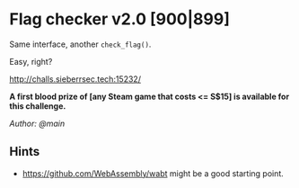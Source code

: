 # Flag checker v2.0 [900|899]
Same interface, another `check_flag()`.

Easy, right?

http://challs.sieberrsec.tech:15232/

**A first blood prize of [any Steam game that costs <= S$15] is available for this challenge.**

_Author: @main_

## Hints
 * https://github.com/WebAssembly/wabt might be a good starting point.
